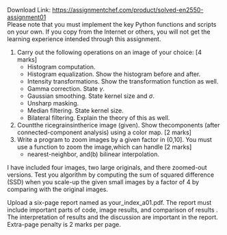 Download Link: https://assignmentchef.com/product/solved-en2550-assignment01
<br>
Please note that you must implement the key Python functions and scripts on your own. If you copy from the Internet or others, you will not get the learning experience intended through this assignment.

<ol>

 <li>Carry out the following operations on an image of your choice: [4 marks]

  <ul>

   <li>Histogram computation.</li>

   <li>Histogram equalization. Show the histogram before and after.</li>

   <li>Intensity transformations. Show the transformation function as well.</li>

   <li>Gamma correction. State <em>γ</em>.</li>

   <li>Gaussian smoothing. State kernel size and <em>σ</em>.</li>

   <li>Unsharp masking.</li>

   <li>Median filtering. State kernel size.</li>

   <li>Bilateral filtering. Explain the theory of this as well.</li>

  </ul></li>

 <li>Countthe ricegrainsintherice image (given). Show thecomponents (after connected-component analysis) using a color map. [2 marks]</li>

 <li>Write a program to zoom images by a given factor in (0,10]. You must use a function to zoom the image,which can handle [2 marks]

  <ul>

   <li>nearest-neighbor, and(b) bilinear interpolation.</li>

  </ul></li>

</ol>

I have included four images, two large originals, and there zoomed-out versions. Test you algorithm by computing the sum of squared difference (SSD) when you scale-up the given small images by a factor of 4 by comparing with the original images.

Upload a six-page report named as your_index_a01.pdf. The report must include important parts of code, image results, and comparison of results . The interpretation of results and the discussion are important in the report. Extra-page penalty is 2 marks per page.